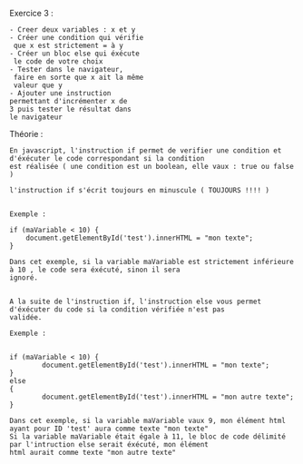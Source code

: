 Exercice 3 :

    - Creer deux variables : x et y
    - Créer une condition qui vérifie
     que x est strictement = à y
    - Créer un bloc else qui éxécute
     le code de votre choix
    - Tester dans le navigateur,
     faire en sorte que x ait la même 
     valeur que y
    - Ajouter une instruction 
    permettant d'incrémenter x de 
    3 puis tester le résultat dans 
    le navigateur


Théorie :

    En javascript, l'instruction if permet de verifier une condition et d'éxécuter le code correspondant si la condition
    est réalisée ( une condition est un boolean, elle vaux : true ou false )

    l'instruction if s'écrit toujours en minuscule ( TOUJOURS !!!! )


    Exemple :

    if (maVariable < 10) {
        document.getElementById('test').innerHTML = "mon texte";
    }

    Dans cet exemple, si la variable maVariable est strictement inférieure à 10 , le code sera éxécuté, sinon il sera
    ignoré.


    A la suite de l'instruction if, l'instruction else vous permet d'éxécuter du code si la condition vérifiée n'est pas
    validée.

    Exemple :


    if (maVariable < 10) {
            document.getElementById('test').innerHTML = "mon texte";
    }
    else
    {
            document.getElementById('test').innerHTML = "mon autre texte";
    }

    Dans cet exemple, si la variable maVariable vaux 9, mon élément html ayant pour ID 'test' aura comme texte "mon texte"
    Si la variable maVariable était égale à 11, le bloc de code délimité par l'intruction else serait éxécuté, mon élément
    html aurait comme texte "mon autre texte"














